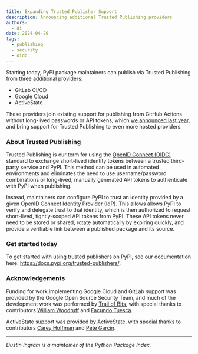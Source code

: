 ```yaml
---
title: Expanding Trusted Publisher Support
description: Announcing additional Trusted Publishing providers
authors:
  - di
date: 2024-04-20
tags:
  - publishing
  - security
  - oidc
---
```


Starting today, PyPI package maintainers can publish via Trusted Publishing
from three additional providers:

 * GitLab CI/CD
 * Google Cloud
 * ActiveState

These providers join existing support for publishing from GitHub Actions without
long-lived passwords or API tokens, which [we announced last year], and bring
support for Trusted Publishing to even more hosted providers.

<!-- more -->

### About Trusted Publishing

Trusted Publishing is our term for using the [OpenID Connect (OIDC)] standard
to exchange short-lived identity tokens between a trusted third-party service
and PyPI. This method can be used in automated environments and eliminates the
need to use username/password combinations or long-lived, manually generated
API tokens to authenticate with PyPI when publishing.

Instead, maintainers can configure PyPI to trust an identity provided by a
given OpenID Connect Identity Provider (IdP). This allows allows PyPI to verify
and delegate trust to that identity, which is then authorized to request
short-lived, tightly-scoped API tokens from PyPI. These API tokens never need
to be stored or shared, rotate automatically by expiring quickly, and provide a
verifiable link between a published package and its source.

### Get started today

To get started with using trusted publishers on PyPI, see our documentation
here: <https://docs.pypi.org/trusted-publishers/>.

### Acknowledgements

Funding for work implementing Google Cloud and GitLab support was provided by
the Google Open Source Security Team, and much of the development work was
performed by [Trail of Bits], with special thanks to contributors [William
Woodruff] and [Facundo Tuesca].

ActiveState support was provided by ActiveState, with special thanks to
contributors [Carey Hoffman] and [Pete Garcin].

---

_Dustin Ingram is a maintainer of the Python Package Index._

[we announced last year]: 2023-04-20-introducing-trusted-publishers.md
[William Woodruff]: https://github.com/woodruffw
[Facundo Tuesca]: https://github.com/facutuesca
[Carey Hoffman]: https://github.com/th3coop
[Pete Garcin]: https://github.com/rawktron
[OpenID Connect (OIDC)]: https://openid.net/connect/
[Trail of Bits]: https://www.trailofbits.com/
